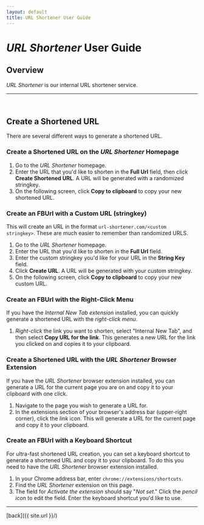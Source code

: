 ```yaml
---
layout: default
title: URL Shortener User Guide
---
```


# _URL Shortener_ User Guide

## Overview

_URL Shortener_ is our internal URL shortener service.

---
<br>

## Create a Shortened URL

There are several different ways to generate a shortened URL.

### Create a Shortened URL on the _URL Shortener_ Homepage

1. Go to the _URL Shortener_ homepage.
1. Enter the URL that you'd like to shorten in the **Full Url** field, then click **Create Shortened URL**. A URL will be generated with a randomized stringkey.
1. On the following screen, click **Copy to clipboard** to copy your new shortened URL.

### Create an FBUrl with a Custom URL (stringkey)

This will create an URL in the format ```url-shortener.com/<custom stringkey>```. These are much easier to remember than randomized URLS.

1. Go to the _URL Shortener_ homepage.
1. Enter the URL that you'd like to shorten in the **Full Url** field.
1. Enter the custom stringkey you'd like for your URL in the **String Key** field.
1. Click **Create URL**. A URL will be generated with your custom stringkey.
1. On the following screen, click **Copy to clipboard** to copy your new custom URL.

### Create an FBUrl with the Right-Click Menu

If you have the _Internal New Tab extension_ installed, you can quickly generate a shortened URL with the _right-click menu_.

1. _Right-click_ the link you want to shorten, select "Internal New Tab", and then select **Copy URL for the link**. This generates a new URL for the link you clicked on and copies it to your clipboard.

### Create a Shortened URL with the _URL Shortener_ Browser Extension

If you have the _URL Shortener_ browser extension installed, you can generate a URL for the current page you are on and copy it to your clipboard with one click.

1. Navigate to the page you wish to generate a URL for.
1. In the extensions section of your browser's address bar (upper-right corner), click the _link_ icon. This will generate a URL for the current page and copy it to your clipboard.

### Create an FBUrl with a Keyboard Shortcut

For ultra-fast shortened URL creation, you can set a keyboard shortcut to generate a shortened URL and copy it to your clipboard. To do this you need to have the _URL Shortener_ browser extension installed.

1. In your Chrome address bar, enter ```chrome://extensions/shortcuts```.
1. Find the _URL Shortener_ extension on this page.
1. The field for _Activate the extension_ should say "_Not set_." Click the _pencil icon_ to edit the field. Enter the keyboard shortcut you'd like to use.

---

[back]({{ site.url }}/)
